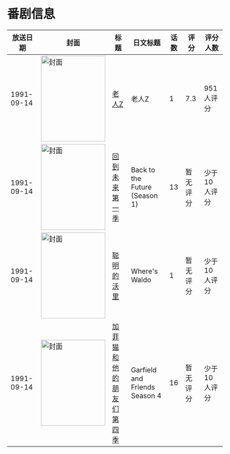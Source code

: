 # 番剧信息

|放送日期|封面|标题|日文标题|话数|评分|评分人数|
|---|---|---|---|---|---|---|
|1991-09-14|<img src="//lain.bgm.tv/pic/cover/c/0c/74/369_x221x.jpg" alt="封面" style="width:150px;height:200px;object-fit:cover;">|[老人Z](https://bangumi.tv/subject/369)|老人Z|1|7.3|951人评分|
|1991-09-14|<img src="//lain.bgm.tv/pic/cover/c/88/b0/126611_KJKNj.jpg" alt="封面" style="width:150px;height:200px;object-fit:cover;">|[回到未来 第一季](https://bangumi.tv/subject/126611)|Back to the Future (Season 1)|13|暂无评分|少于10人评分|
|1991-09-14|<img src="//lain.bgm.tv/pic/cover/c/c2/34/148630_Ea86p.jpg" alt="封面" style="width:150px;height:200px;object-fit:cover;">|[聪明的沃里](https://bangumi.tv/subject/148630)|Where's Waldo|1|暂无评分|少于10人评分|
|1991-09-14|<img src="//lain.bgm.tv/pic/cover/c/97/1c/459593_LRq3p.jpg" alt="封面" style="width:150px;height:200px;object-fit:cover;">|[加菲猫和他的朋友们 第四季](https://bangumi.tv/subject/459593)|Garfield and Friends Season 4|16|暂无评分|少于10人评分|
